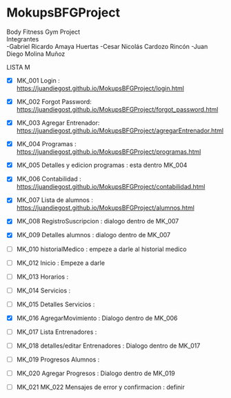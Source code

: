 # MokupsBFGProject
Body Fitness Gym Project  
Integrantes  
-Gabriel Ricardo Amaya Huertas
-Cesar Nicolás Cardozo Rincón
-Juan Diego Molina Muñoz

LISTA M

- [x] MK_001 Login : https://juandiegost.github.io/MokupsBFGProject/login.html

- [x] MK_002 Forgot Password: https://juandiegost.github.io/MokupsBFGProject/forgot_password.html

- [x] MK_003 Agregar Entrenador: https://juandiegost.github.io/MokupsBFGProject/agregarEntrenador.html

- [x] MK_004 Programas : https://juandiegost.github.io/MokupsBFGProject/programas.html

- [x] MK_005 Detalles y edicion programas : esta dentro MK_004

- [x] MK_006 Contabilidad : https://juandiegost.github.io/MokupsBFGProject/contabilidad.html

- [x] MK_007 Lista de alumnos : https://juandiegost.github.io/MokupsBFGProject/alumnos.html

- [x] MK_008 RegistroSuscripcion : dialogo dentro de MK_007

- [x] MK_009 Detalles alumnos :  dialogo dentro de MK_007

- [ ] MK_010 historialMedico :  empeze a darle al historial medico 

- [ ] MK_012 Inicio :   Empeze a darle

- [ ] MK_013 Horarios :  

- [ ] MK_014 Servicios :  

- [ ] MK_015 Detalles Servicios :  

- [x] MK_016 AgregarMovimiento : Dialogo dentro de MK_006

- [ ] MK_017 Lista Entrenadores :

- [ ] MK_018 detalles/editar Entrenadores : Dialogo dentro de MK_017

- [ ] MK_019 Progresos Alumnos :

- [ ] MK_020 Agregar Progresos : Dialogo dentro de MK_019

- [ ] MK_021 MK_022 Mensajes de error y confirmacion : definir
